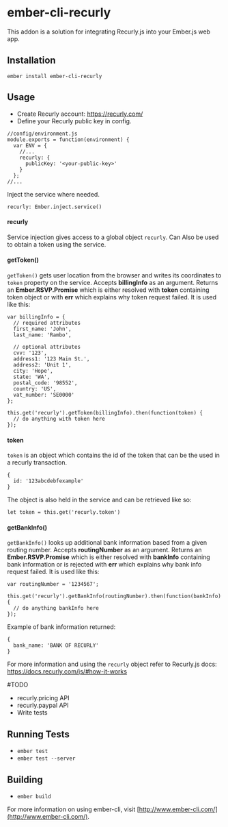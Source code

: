 # ember-cli-recurly

This addon is a solution for integrating Recurly.js into your Ember.js web app.

## Installation

```
ember install ember-cli-recurly
```

## Usage
* Create Recurly account: https://recurly.com/
* Define your Recurly public key in config.
```
//config/environment.js
module.exports = function(environment) {
  var ENV = {
    //...
    recurly: {
      publicKey: '<your-public-key>'
    }
  };
//...
```
Inject the service where needed.
```
recurly: Ember.inject.service()
```
#### recurly
Service injection gives access to a global object `recurly`. Can Also be used to obtain a token using the service.

#### getToken()
`getToken()` gets user location from the browser and writes its coordinates to `token` property on the service. Accepts __billingInfo__ as an argument. Returns an __Ember.RSVP.Promise__ which is either resolved with __token__ containing token object or with __err__ which explains why token request failed.
It is used like this:
```
var billingInfo = {
  // required attributes
  first_name: 'John',
  last_name: 'Rambo',

  // optional attributes
  cvv: '123',
  address1: '123 Main St.',
  address2: 'Unit 1',
  city: 'Hope',
  state: 'WA',
  postal_code: '98552',
  country: 'US',
  vat_number: 'SE0000'
};

this.get('recurly').getToken(billingInfo).then(function(token) {
  // do anything with token here
});
```

#### token
`token` is an object which contains the id of the token that can be the used in a recurly transaction.
```
{
  id: '123abcdebfexample'
}
```
The object is also held in the service and can be retrieved like so:
```
let token = this.get('recurly.token')
```

#### getBankInfo()
`getBankInfo()` looks up additional bank information based from a given routing number. Accepts __routingNumber__ as an argument. Returns an __Ember.RSVP.Promise__ which is either resolved with __bankInfo__ containing bank information or is rejected with __err__ which explains why bank info request failed.
It is used like this:
```
var routingNumber = '1234567';

this.get('recurly').getBankInfo(routingNumber).then(function(bankInfo) {
  // do anything bankInfo here
});
```
Example of bank information returned:
```
{
  bank_name: 'BANK OF RECURLY'
}
```

For more information and using the `recurly` object refer to Recurly.js docs: https://docs.recurly.com/js/#how-it-works

#TODO
* recurly.pricing API
* recurly.paypal API
* Write tests

## Running Tests

* `ember test`
* `ember test --server`

## Building

* `ember build`

For more information on using ember-cli, visit [http://www.ember-cli.com/](http://www.ember-cli.com/).
